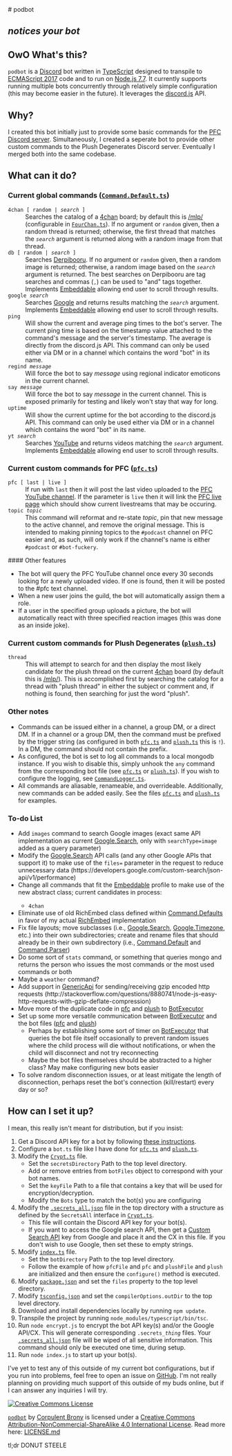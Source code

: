 <base href="https://github.com/CorpulentBrony/podbot">
<html lang="en">
<meta charset="utf-8">
<link rel="publisher" type="text/html" href="https://plus.google.com/+CorpulentBrony" hreflang="en">
<link rel="bestpony" type="text/html" href="http://tsibp.com" hreflang="en">
<meta name="bestpony" content="Twilight Sparkle">
# podbot

## **_notices your bot_**

## OwO What's this?

`podbot` is a [Discord](https://discordapp.com/) bot written in [TypeScript](https://www.typescriptlang.org/) designed to transpile to [ECMAScript 2017](https://developer.mozilla.org/en-US/docs/Web/JavaScript/New_in_JavaScript/ECMAScript_Next_support_in_Mozilla) code and to run on [Node.js 7.7](https://nodejs.org/). It currently supports running multiple bots concurrently through relatively simple configuration (this may become easier in the future). It leverages the [discord.js](https://discord.js.org/) API.

## Why?

I created this bot initially just to provide some basic commands for the [PFC Discord server](http://discord.pfc.moe/). Simultaneously, I created a seperate bot to provide other custom commands to the Plush Degenerates Discord server. Eventually I merged both into the same codebase.

## What can it do?

### Current global commands ([`Command.Default.ts`](ts/Command.Default.ts))

<dl>
	<code>4chan [ random | <var>search</var> ]</code>
	<dd>Searches the catalog of a <a href="https://www.4chan.org/" rel="external">4chan</a> board; by default this is <a href="http://boards.4chan.org/mlp/" rel="external">/mlp/</a> (configurable in <code><a href="ts/FourChan.ts">FourChan.ts</a></code>).  If no argument or <code>random</code> given, then a random thread is returned; otherwise, the first thread that matches the <code><var>search</var></code> argument is returned along with a random image from that thread.</dd>
	<code>db [ random | <var>search</var> ]</code>
	<dd>Searches <a href="https://www.derpibooru.org/" rel="external">Derpibooru</a>.  If no argument or <code>random</code> given, then a random image is returned; otherwise, a random image based on the <code><var>search</var></code> argument is returned.  The best searches on Derpibooru are tag searches and commas (<code>,</code>) can be used to &quot;and&quot; tags together.  Implements <a href="ts/Embeddable.ts">Embeddable</a> allowing end user to scroll through results.</dd>
	<code>google <var>search</var></code>
	<dd>Searches <a href="https://www.google.com/" rel="external">Google</a> and returns results matching the <code><var>search</var></code> argument.  Implements <a href="ts/Embeddable.ts">Embeddable</a> allowing end user to scroll through results.</dd>
	<code>ping</code>
	<dd>Will show the current and average ping times to the bot's server.  The current ping time is based on the timestamp value attached to the command's message and the server's timestamp.  The average is directly from the discord.js API.  This command can only be used either via DM or in a channel which contains the word &quot;bot&quot; in its name.</dd>
	<code>regind <var>message</var></code>
	<dd>Will force the bot to say <var>message</var> using regional indicator emoticons in the current channel.</dd>
	<code>say <var>message</var></code>
	<dd>Will force the bot to say <var>message</var> in the current channel.  This is exposed primarily for testing and likely won't stay that way for long.</dd>
	<code>uptime</code>
	<dd>Will show the current uptime for the bot according to the discord.js API.  This command can only be used either via DM or in a channel which contains the word &quot;bot&quot; in its name.</dd>
	<code>yt <var>search</var></code>
	<dd>Searches <a href="https://www.youtube.com" rel="external">YouTube</a> and returns videos matching the <code><var>search</var></code> argument.  Implements <a href="ts/Embeddable.ts">Embeddable</a> allowing end user to scroll through results.</dd>
</dl>

### Current custom commands for PFC ([`pfc.ts`](ts/pfc.ts))

<dl>
	<code>pfc [ last | live ]</code>
	<dd>If run with <code>last</code> then it will post the last video uploaded to the <a href="http://www.youtube.com/c/PFCpodcast" rel="external">PFC YouTube channel</a>.  If the parameter is <code>live</code> then it will link the <a href="http://www.youtube.com/c/PFCpodcast/live" rel="external">PFC live page</a> which should show current livestreams that may be occuring.</dd>
	<code>topic <var>topic</var></code>
	<dd>This command will reformat and re-state <var>topic</var>, pin that new message to the active channel, and remove the original message.  This is intended to making pinning topics to the <code>#podcast</code> channel on PFC easier and, as such, will only work if the channel's name is either <code>#podcast</code> or <code>#bot-fuckery</code>.</dd>
</dl>
#### Other features
<ul>
	<li>The bot will query the PFC YouTube channel once every 30 seconds looking for a newly uploaded video.  If one is found, then it will be posted to the #pfc text channel.</li>
	<li>When a new user joins the guild, the bot will automatically assign them a role.</li>
	<li>If a user in the specified group uploads a picture, the bot will automatically react with three specified reaction images (this was done as an inside joke).</li>
</ul>

### Current custom commands for Plush Degenerates ([`plush.ts`](ts/plush.ts))

<dl>
	<code>thread</code>
	<dd>This will attempt to search for and then display the most likely candidate for the plush thread on the current <a href="https://www.4chan.org/" rel="external">4chan</a> board (by default this is <a href="http://boards.4chan.org/mlp/" rel="external">/mlp/</a>).  This is accomplished first by searching the catalog for a thread with &quot;plush thread&quot; in either the subject or comment and, if nothing is found, then searching for just the word &quot;plush&quot;.</dd>
</dl>

### Other notes

-   Commands can be issued either in a channel, a group DM, or a direct DM. If in a channel or a group DM, then the command must be prefixed by the trigger string (as configured in both [`pfc.ts`](ts/pfc.ts) and [`plush.ts`](ts/plush.ts) this is `!`). In a DM, the command should not contain the prefix.
-   As configured, the bot is set to log all commands to a local mongodb instance. If you wish to disable this, simply unhook the `any` command from the corresponding bot file (see [`pfc.ts`](ts/pfc.ts) or [`plush.ts`](ts/plush.ts)). If you wish to configure the logging, see [`CommandLogger.ts`](ts/CommandLogger.ts).
-   All commands are aliasable, renameable, and overrideable. Additionally, new commands can be added easily. See the files [`pfc.ts`](ts/pfc.ts) and [`plush.ts`](ts/plush.ts) for examples.

### To-do List

<ul>
	<li>Add <code>images</code> command to search Google images (exact same API implementation as current <a href="ts/Google.ts">Google.Search</a>, only with <code>searchType=image</code> added as a query parameter)</li>
	<li>Modify the <a href="ts/Google.ts">Google.Search</a> API calls (and any other Google APIs that support it) to make use of the <code>files=</code> parameter in the request to reduce unnecessary data (https://developers.google.com/custom-search/json-api/v1/performance)</li>
	<li>Change all commands that fit the <a href="ts/Embeddable.ts">Embeddable</a> profile to make use of the new abstract class; current candidates in process:</li>
	<ul>
		<li><code>4chan</code></li>
	</ul>
	<li>Eliminate use of old RichEmbed class defined within <a href="ts/Command.Defaults.ts">Command.Defaults</a> in favor of my actual <a href="ts/RichEmbed.ts">RichEmbed</a> implementation</li>
	<li>Fix file layouts; move subclasses (i.e., <a href="ts/Google.ts">Google.Search</a>, <a href="ts/Google.ts">Google.Timezone</a>, etc.) into their own subdirectories; create and rename files that should already be in their own subdirectory (i.e., <a href="ts/Command.Default.ts">Command.Default</a> and <a href="ts/Command.Parser.ts">Command.Parser</a>)</li>
	<li>Do some sort of <code>stats</code> command, or something that queries mongo and returns the person who issues the most commands or the most used commands or both</li>
	<li>Maybe a <code>weather</code> command?</li>
	<li>Add support in <a href="ts/GenericApi.ts">GenericApi</a> for sending/receiving gzip encoded http requests (http://stackoverflow.com/questions/8880741/node-js-easy-http-requests-with-gzip-deflate-compression)</li>
	<li>Move more of the duplicate code in <a href="ts/pfc.ts">pfc</a> and <a href="ts/plush.ts">plush</a> to <a href="ts/BotExecutor.ts">BotExecutor</a></li>
	<li>Set up some more versatile communication between <a href="ts/BotExecutor.ts">BotExecutor</a> and the bot files (<a href="ts/pfc.ts">pfc</a> and <a href="ts/plush.ts">plush</a>)
	<ul>
		<li>Perhaps by establishing some sort of timer on <a href="ts/BotExecutor.ts">BotExecutor</a> that queries the bot file itself occasionally to prevent random issues where the child process will die without notifications, or when the child will disconnect and not try reconnecting</li>
		<li>Maybe the bot files themselves should be abstracted to a higher class?  May make configuring new bots easier</li>
	</ul>
	<li>To solve random disconnection issues, or at least mitigate the length of disconnection, perhaps reset the bot's connection (kill/restart) every day or so?</li>
</ul>

## How can I set it up?

I mean, this really isn't meant for distribution, but if you insist:

1.  Get a Discord API key for a bot by following [these instructions](https://discordapp.com/developers/applications/me).
2.  Configure a `bot.ts` file like I have done for [`pfc.ts`](ts/pfc.ts) and [`plush.ts`](ts/plush.ts).
3.  Modify the [`Crypt.ts`](ts/Crypt.ts) file.
    -   Set the `secretsDirectory` Path to the top level directory.
    -   Add or remove entries from `botFiles` object to correspond with your bot names.
    -   Set the `keyFile` Path to a file that contains a key that will be used for encryption/decryption.
    -   Modify the `Bots` type to match the bot(s) you are configuring
4.  Modify the [`.secrets_all.json`](.secrets_all.json) file in the top directory with a structure as defined by the `SecretsAll` interface in [`Crypt.ts`](ts/Crypt.ts).
    -   This file will contain the Discord API key for your bot(s).
    -   If you want to access the Google search API, then get a [Custom Search API](https://console.developers.google.com/) key from Google and place it and the CX in this file. If you don't wish to use Google, then set these to empty strings.
5.  Modify [`index.ts`](ts/index.ts) file.
    -   Set the `botDirectory` Path to the top level directory.
    -   Follow the example of how `pfcFile` and `pfc` and `plushFile` and `plush` are initialized and then ensure the `configure()` method is executed.
6.  Modify [`package.json`](package.json) and set the `files` property to the top level directory.
7.  Modify [`tsconfig.json`](tsconfig.json) and set the `compilerOptions.outDir` to the top level directory.
8.  Download and install dependencies locally by running `npm update`.
9.  Transpile the project by running `node_modules/typescript/bin/tsc`.
10.  Run `node encrypt.js` to encrypt the bot API key(s) and/or the Google API/CX. This will generate corresponding `.secrets_`_`thing`_ files. Your [`.secrets_all.json`](.secrets_all.json) file will be wiped of all sensitive information. This command should only be executed one time, during setup.
11.  Run `node index.js` to start up your bot(s).

I've yet to test any of this outside of my current bot configurations, but if you run into problems, feel free to open an issue on <a href="https://github.com/CorpulentBrony/podbot/issues" rel="help">GitHub</a>. I'm not really planning on providing much support of this outside of my buds online, but if I can answer any inquiries I will try.

[![Creative Commons License](https://i.creativecommons.org/l/by-nc-sa/4.0/88x31.png)](http://creativecommons.org/licenses/by-nc-sa/4.0/)

[`podbot`](https://github.com/CorpulentBrony/podbot) by <a href="https://github.com/CorpulentBrony" rel="author">Corpulent Brony</a> is licensed under a [Creative Commons Attribution-NonCommercial-ShareAlike 4.0 International License](http://creativecommons.org/licenses/by-nc-sa/4.0/).
Read more here: <a href="LICENSE.md" rel="license">LICENSE.md</a>

tl;dr DONUT STEELE